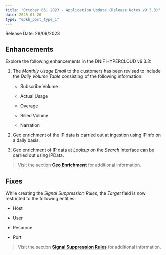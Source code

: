 ```yaml
---
title: "October 05, 2023 - Application Update (Release Notes v9.3.3)"
date: 2025-01-20
type: "epkb_post_type_1"
---
```


Release Date: 28/09/2023

## **Enhancements**

Explore the following enhancements in the DNIF HYPERCLOUD v9.3.3:

1. The _Monthly Usage Email_ to the customers has been revised to include the _Daily Volume Table_ consisting of the following information:
    - Subscribe Volume
    
    - Actual Usage
    
    - Overage
    
    - Billed Volume
    
    - Narration

3. Geo enrichment of the IP data is carried out at ingestion using IPinfo on a daily basis.

5. Geo enrichment of IP data at _Lookup_ on the _Search_ Interface can be carried out using IPData.

> Visit the section [**Geo Enrichment**](https://dnif.it/kb/operations/geo-enrichment/) for additional information.

## **Fixes**

While creating the _Signal Suppression Rules_, the _Target_ field is now restricted to the following entities:

- Host

- User 

- Resource

- Port

> Visit the section [**Signal Suppression Rules**](https://dnif.it/kb/security-monitoring/signal-suppression-rule/) for additional information.
